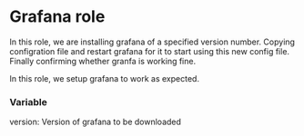 # Grafana role

In this role, we are installing grafana of a specified version number. Copying configration file and restart grafana for it to start using this new config file.
Finally confirming whether granfa is working fine.

In this role, we setup grafana to work as expected.

### Variable

version: Version of grafana to be downloaded
